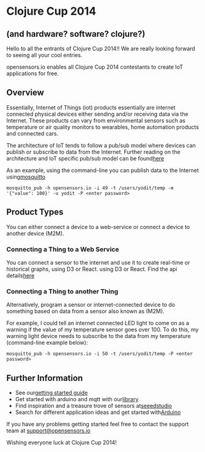 # Clojure Cup 2014

## (and hardware? software? clojure?)

Hello to all the entrants of Clojure Cup 2014!! We are really looking forward to seeing
all your cool entries.

opensensors.io enables all Clojure Cup 2014 contestants to create IoT
applications for free. 

## Overview

Essentially, Internet of Things (iot) products essentially are internet connected
physical devices either sending and/or receiving data via the
Internet. These products can vary from environmental sensors such
as temperature or air quality monitors to wearables, home
automation products and connected cars.

The architecture of IoT tends to follow a pub/sub model where devices
can publish or subscribe to data from the Internet. Further reading on
the architecture and IoT specific pub/sub model can be found[here](http://blog.opensensors.io/blog/2014/03/12/iot-in-the-city/)

As an example, using the command-line you can publish data to the Internet using[mosquitto](http://mosquitto.org/)

`mosquitto_pub -h opensensors.io -i 49 -t /users/yodit/temp -m '{"value": 100}' -u yodit -P <enter password>`

## Product Types

You can either connect a device to a web-service or connect a device
to another device (M2M).

### Connecting a Thing to a Web Service

You can connect a sensor to the internet and use it to create real-time
or historical graphs, using D3 or React. using D3 or React.  Find the api details[here](https://opensensors.io/api-docs)

### Connecting a Thing to another Thing

Alternatively, program a sensor or internet-connected device
to do something based on data from a sensor also known as (M2M).

For example, I could tell an internet connected LED light to come on
as a warning if the value of my temperature sensor goes over 100.  To do this, my warning light
device needs to subscribe to the data from my temperature (command-line example below):

`mosquitto_pub -h opensensors.io -i 50 -t /users/yodit/temp -P <enter password>`

## Further Information

- See our[getting started guide](https://opensensors.io/help)
- Get started with arduino and mqtt with our[library](https://github.com/OpenSensorsIO/opensensorsIO-arduino)
- Find inspiration and a treasure trove of sensors at[seeedstudio](http://www.seeedstudio.com/depot/)
- Search for different application ideas and get started with[Arduino](http://arduino.cc/)

If you have any problems getting started feel free to contact the support team at support@opensensors.io

Wishing everyone luck at Clojure Cup 2014!
